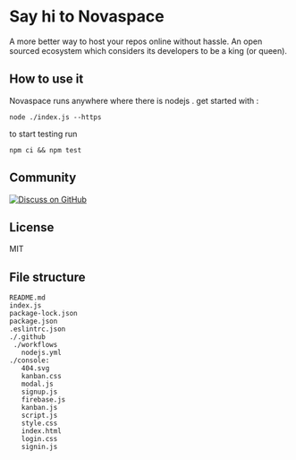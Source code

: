 # Say hi to Novaspace
A more better way to host your repos online without hassle. An open sourced ecosystem which considers its developers to be a king (or queen).
## How to use it
Novaspace runs anywhere where there is nodejs .
get started with :

    node ./index.js --https

to start testing run 

    npm ci && npm test

## Community 
[![Discuss on GitHub](https://img.shields.io/badge/discussions-GitHub-333333?logo=github)](https://github.com/hoppscotch/hoppscotch/discussions)

## License
MIT

## File structure

    
    README.md  
    index.js  
    package-lock.json
    package.json
    .eslintrc.json
    ./.github
     ./workflows
       nodejs.yml
    ./console:
       404.svg      
       kanban.css  
       modal.js   
       signup.js
       firebase.js  
       kanban.js   
       script.js  
       style.css
       index.html   
       login.css   
       signin.js

   
